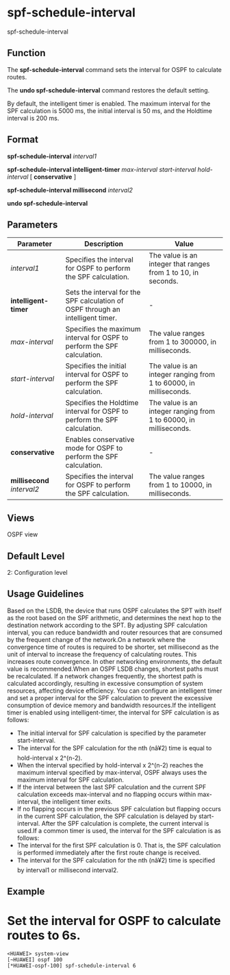 spf-schedule-interval
=====================

spf-schedule-interval

Function
--------



The **spf-schedule-interval** command sets the interval for OSPF to calculate routes.

The **undo spf-schedule-interval** command restores the default setting.



By default, the intelligent timer is enabled. The maximum interval for the SPF calculation is 5000 ms, the initial interval is 50 ms, and the Holdtime interval is 200 ms.


Format
------

**spf-schedule-interval** *interval1*

**spf-schedule-interval intelligent-timer** *max-interval* *start-interval* *hold-interval* [ **conservative** ]

**spf-schedule-interval millisecond** *interval2*

**undo spf-schedule-interval**


Parameters
----------

| Parameter | Description | Value |
| --- | --- | --- |
| *interval1* | Specifies the interval for OSPF to perform the SPF calculation. | The value is an integer that ranges from 1 to 10, in seconds. |
| **intelligent-timer** | Sets the interval for the SPF calculation of OSPF through an intelligent timer. | - |
| *max-interval* | Specifies the maximum interval for OSPF to perform the SPF calculation. | The value ranges from 1 to 300000, in milliseconds. |
| *start-interval* | Specifies the initial interval for OSPF to perform the SPF calculation. | The value is an integer ranging from 1 to 60000, in milliseconds. |
| *hold-interval* | Specifies the Holdtime interval for OSPF to perform the SPF calculation. | The value is an integer ranging from 1 to 60000, in milliseconds. |
| **conservative** | Enables conservative mode for OSPF to perform the SPF calculation. | - |
| **millisecond** *interval2* | Specifies the interval for OSPF to perform the SPF calculation. | The value ranges from 1 to 10000, in milliseconds. |



Views
-----

OSPF view


Default Level
-------------

2: Configuration level


Usage Guidelines
----------------

Based on the LSDB, the device that runs OSPF calculates the SPT with itself as the root based on the SPF arithmetic, and determines the next hop to the destination network according to the SPT. By adjusting SPF calculation interval, you can reduce bandwidth and router resources that are consumed by the frequent change of the network.On a network where the convergence time of routes is required to be shorter, set millisecond as the unit of interval to increase the frequency of calculating routes. This increases route convergence. In other networking environments, the default value is recommended.When an OSPF LSDB changes, shortest paths must be recalculated. If a network changes frequently, the shortest path is calculated accordingly, resulting in excessive consumption of system resources, affecting device efficiency. You can configure an intelligent timer and set a proper interval for the SPF calculation to prevent the excessive consumption of device memory and bandwidth resources.If the intelligent timer is enabled using intelligent-timer, the interval for SPF calculation is as follows:

* The initial interval for SPF calculation is specified by the parameter start-interval.
* The interval for the SPF calculation for the nth (nâ¥2) time is equal to hold-interval x 2^(n-2).
* When the interval specified by hold-interval x 2^(n-2) reaches the maximum interval specified by max-interval, OSPF always uses the maximum interval for SPF calculation.
* If the interval between the last SPF calculation and the current SPF calculation exceeds max-interval and no flapping occurs within max-interval, the intelligent timer exits.
* If no flapping occurs in the previous SPF calculation but flapping occurs in the current SPF calculation, the SPF calculation is delayed by start-interval. After the SPF calculation is complete, the current interval is used.If a common timer is used, the interval for the SPF calculation is as follows:
* The interval for the first SPF calculation is 0. That is, the SPF calculation is performed immediately after the first route change is received.
* The interval for the SPF calculation for the nth (nâ¥2) time is specified by interval1 or millisecond interval2.

Example
-------

# Set the interval for OSPF to calculate routes to 6s.
```
<HUAWEI> system-view
[~HUAWEI] ospf 100
[*HUAWEI-ospf-100] spf-schedule-interval 6

```